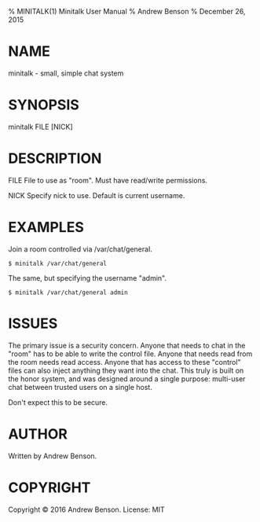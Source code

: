 % MINITALK(1) Minitalk User Manual
% Andrew Benson
% December 26, 2015

# NAME

minitalk - small, simple chat system

# SYNOPSIS

minitalk FILE [NICK]

# DESCRIPTION

FILE File to use as "room". Must have read/write permissions.

NICK Specify nick to use. Default is current username.

# EXAMPLES

Join a room controlled via /var/chat/general.

	$ minitalk /var/chat/general

The same, but specifying the username "admin".

	$ minitalk /var/chat/general admin

# ISSUES

The primary issue is a security concern. Anyone that needs to chat in the "room" has to be able to write the control file. Anyone that needs read from the room needs read access. Anyone that has access to these "control" files can also inject anything they want into the chat. This truly is built on the honor system, and was designed around a single purpose: multi-user chat between trusted users on a single host.

Don't expect this to be secure.

# AUTHOR

Written by Andrew Benson.

# COPYRIGHT

Copyright © 2016 Andrew Benson. License: MIT
